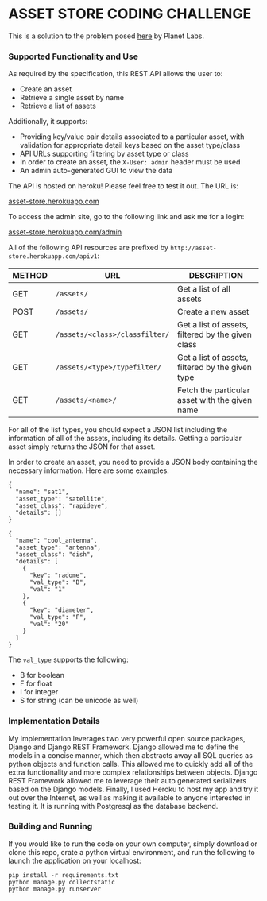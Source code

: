 ASSET STORE CODING CHALLENGE
============================

This is a solution to the problem posed [here](https://gist.github.com/bcavagnolo/14a869f0e9df6f37d203cc832ec1125d)
by Planet Labs.



### Supported Functionality and Use
As required by the specification, this REST API allows the user to:
- Create an asset
- Retrieve a single asset by name
- Retrieve a list of assets

Additionally, it supports:
- Providing key/value pair details associated to a particular asset, with validation for appropriate detail keys based on the asset type/class
- API URLs supporting filtering by asset type or class
- In order to create an asset, the `X-User: admin` header must be used
- An admin auto-generated GUI to view the data

The API is hosted on heroku! Please feel free to test it out. The URL is:

[asset-store.herokuapp.com](http://asset-store.herokuapp.com)

To access the admin site, go to the following link and ask me for a login:

[asset-store.herokuapp.com/admin](http://asset-store.herokuapp.com/admin)

All of the following API resources are prefixed by `http://asset-store.herokuapp.com/apiv1`:

| METHOD | URL | DESCRIPTION |
|--------|-----|-------------|
| GET | `/assets/` | Get a list of all assets |
| POST | `/assets/` | Create a new asset |
| GET | `/assets/<class>/classfilter/` | Get a list of assets, filtered by the given class |
| GET | `/assets/<type>/typefilter/` | Get a list of assets, filtered by the given type |
| GET | `/assets/<name>/` | Fetch the particular asset with the given name |

For all of the list types, you should expect a JSON list including the information of all of the assets, including its details. Getting a particular asset simply returns the JSON for that asset.

In order to create an asset, you need to provide a JSON body containing the necessary information. Here are some examples:

```
{
  "name": "sat1",
  "asset_type": "satellite",
  "asset_class": "rapideye",
  "details": []
}
```

```
{
  "name": "cool_antenna",
  "asset_type": "antenna",
  "asset_class": "dish",
  "details": [
    {
      "key": "radome",
      "val_type": "B",
      "val": "1"
    },
    {
      "key": "diameter",
      "val_type": "F",
      "val": "20"
    }
  ]
}
```
The `val_type` supports the following:
- B for boolean
- F for float
- I for integer
- S for string (can be unicode as well)


### Implementation Details
My implementation leverages two very powerful open source packages, Django and Django REST Framework. Django allowed me to define the models in a concise manner, which then abstracts away all SQL queries as python objects and function calls. This allowed me to quickly add all of the extra functionality and more complex relationships between objects. Django REST Framework allowed me to leverage their auto generated serializers based on the Django models. Finally, I used Heroku to host my app and try it out over the Internet, as well as making it available to anyone interested in testing it. It is running with Postgresql as the database backend.

### Building and Running
If you would like to run the code on your own computer, simply download or clone this repo, crate a python virtual environment, and run the following to launch the application on your localhost:

```
pip install -r requirements.txt
python manage.py collectstatic
python manage.py runserver
```
